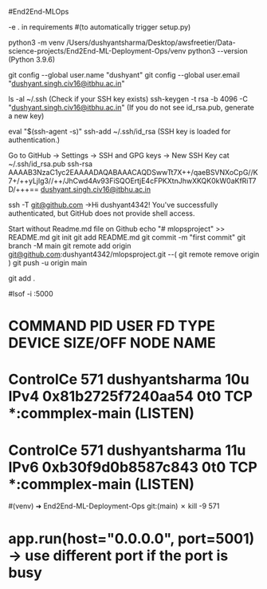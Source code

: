 #End2End-MLOps

-e . in requirements #(to automatically trigger setup.py)

python3 -m venv /Users/dushyantsharma/Desktop/awsfreetier/Data-science-projects/End2End-ML-Deployment-Ops/venv
python3 --version (Python 3.9.6)


git config --global user.name "dushyant"
git config --global user.email "dushyant.singh.civ16@itbhu.ac.in"


ls -al ~/.ssh (Check if your SSH key exists)
ssh-keygen -t rsa -b 4096 -C "dushyant.singh.civ16@itbhu.ac.in" (If you do not see id_rsa.pub, generate a new key)

eval "$(ssh-agent -s)"
ssh-add ~/.ssh/id_rsa (SSH key is loaded for authentication.)


Go to GitHub → Settings → SSH and GPG keys → New SSH Key
cat ~/.ssh/id_rsa.pub 
ssh-rsa AAAAB3NzaC1yc2EAAAADAQABAAACAQDSwwTt7X++/qaeBSVNXoCpG//K7+/++yLjlg3//++/JhCwd4Av93FiSQOErtjE4cFPKXtnJhwXKQK0kW0aKfRiT7D/+++== dushyant.singh.civ16@itbhu.ac.in

ssh -T git@github.com ->Hi dushyant4342! You've successfully authenticated, but GitHub does not provide shell access.


Start without Readme.md file on Github 
echo "# mlopsproject" >> README.md
git init
git add README.md
git commit -m "first commit"
git branch -M main
git remote add origin git@github.com:dushyant4342/mlopsproject.git   --( git remote remove origin    )
git push -u origin main

git add .




#lsof -i :5000

# COMMAND   PID           USER   FD   TYPE             DEVICE SIZE/OFF NODE NAME
# ControlCe 571 dushyantsharma   10u  IPv4 0x81b2725f7240aa54      0t0  TCP *:commplex-main (LISTEN)
# ControlCe 571 dushyantsharma   11u  IPv6 0xb30f9d0b8587c843      0t0  TCP *:commplex-main (LISTEN)
#(venv) ➜  End2End-ML-Deployment-Ops git:(main) ✗ kill -9 571  


# app.run(host="0.0.0.0", port=5001)  -> use different port if the port is busy
